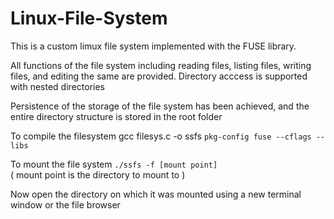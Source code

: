 # Linux-File-System

This is a  custom limux file system implemented with the FUSE library.

All functions of the file system including reading files, listing files, writing files, and editing the same are provided.
Directory acccess is supported with nested directories

Persistence of the storage of the file system has been achieved, and the entire directory structure is stored in the root folder

To compile the filesystem
gcc filesys.c -o ssfs `pkg-config fuse --cflags --libs`

To mount the file system
`./ssfs -f [mount point]`            
( mount point is the directory to mount to )

Now open the directory on which it was mounted using a new terminal window or the file browser
